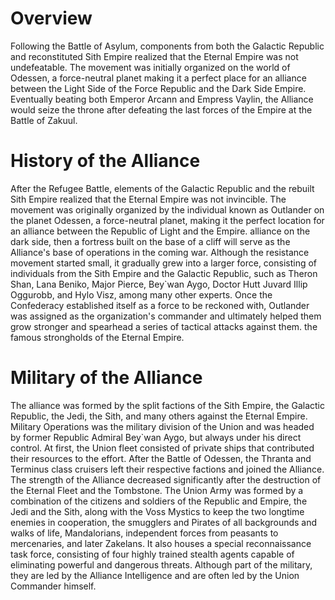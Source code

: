 # Overview
Following the Battle of Asylum, components from both the Galactic Republic and reconstituted Sith Empire realized that the Eternal Empire was not undefeatable.
The movement was initially organized on the world of Odessen, a force-neutral planet making it a perfect place for an alliance between the Light Side of the Force Republic and the Dark Side  Empire.
Eventually beating both Emperor Arcann and Empress Vaylin, the Alliance would seize the throne after defeating the last forces of the Empire at the Battle of Zakuul.

# History of the Alliance
After the Refugee Battle, elements of the Galactic Republic and the rebuilt Sith Empire realized that the Eternal Empire was not invincible.
The movement was originally organized by the individual known as Outlander on the planet Odessen, a force-neutral planet, making it the perfect location for an alliance between the Republic of Light and the Empire.
alliance on the dark side, then a fortress built on the base of a cliff will serve as the Alliance's base of operations in the coming war.
Although the resistance movement started small, it gradually grew into a larger force, consisting of individuals from the Sith Empire and the Galactic Republic, such as Theron Shan, Lana Beniko, Major Pierce, Bey`wan Aygo, Doctor Hutt Juvard Illip Oggurobb, and Hylo Visz, among many other experts.
Once the Confederacy established itself as a force to be reckoned with, Outlander was assigned as the organization's commander and ultimately helped them grow stronger and spearhead a series of tactical attacks against them.
the famous strongholds of the Eternal Empire.



# Military of the Alliance
The alliance was formed by the split factions of the Sith Empire, the Galactic Republic, the Jedi, the Sith, and many others against the Eternal Empire.
Military Operations was the military division of the Union and was headed by former Republic Admiral Bey`wan Aygo, but always under his direct control.
At first, the Union fleet consisted of private ships that contributed their resources to the effort.
After the Battle of Odessen, the Thranta and Terminus class cruisers left their respective factions and joined the Alliance.
The strength of the Alliance decreased significantly after the destruction of the Eternal Fleet and the Tombstone.
The Union Army was formed by a combination of the citizens and soldiers of the Republic and Empire, the Jedi and the Sith, along with the Voss Mystics to keep the two longtime enemies in cooperation, the smugglers and Pirates of all backgrounds and walks of life, Mandalorians, independent forces from peasants to mercenaries, and later Zakelans.
It also houses a special reconnaissance task force, consisting of four highly trained stealth agents capable of eliminating powerful and dangerous threats.
Although part of the military, they are led by the Alliance Intelligence and are often led by the Union Commander himself.